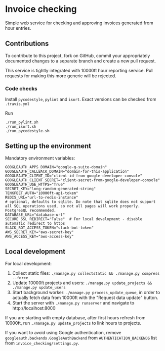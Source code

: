 # Invoice checking

Simple web service for checking and approving invoices generated from hour entries.

## Contributions

To contribute to this project, fork on GitHub, commit your appropriately documented changes to a separate branch and create a new pull request.

This service is tightly integrated with 10000ft hour reporting service. Pull requests for making this more generic will be rejected.

### Code checks

Install `pycodestyle`, `pylint` and `isort`. Exact versions can be checked from `.travis.yml`

Run

```
./run_pylint.sh
./run_isort.sh
./run_pycodestyle.sh
```

## Setting up the environment

Mandatory environment variables:

```
GOOGLEAUTH_APPS_DOMAIN="google-g-suite-domain"
GOOGLEAUTH_CALLBACK_DOMAIN="domain-for-this-application"
GOOGLEAUTH_CLIENT_ID="client-id-from-google-developer-console"
GOOGLEAUTH_CLIENT_SECRET="client-secret-from-google-developer-console"
GOOGLEAUTH_USE_HTTPS="True"
SECRET_KEY="long-random-generated-string"
TENKFEET_AUTH="10000ft-api-token"
REDIS_URL="url-to-redis-instance"
# optional, defaults to sqlite. Do note that sqlite does not support all SQL operations used, so not all pages will work properly. PostgreSQL recommended.
DATABASE_URL="database-url"
SECURE_SSL_REDIRECT="False"  # For local development - disable automatic redirect to https
SLACK_BOT_ACCESS_TOKEN="slack-bot-token"
AWS_SECRET_KEY="aws-secret-key"
AWS_ACCESS_KEY="aws-access-key"
```

## Local development

For local development:

1. Collect static files: `./manage.py collectstatic && ./manage.py compress --force`
2. Update 10000ft projects and users: `./manage.py update_projects && ./manage.py update_users`
3. Start background worker: `./manage.py process_update_queue`, in order to actually fetch data from 10000ft with the "Request data update" button.
4. Start the server with `./manage.py runserver` and navigate to http://localhost:8000

If you are starting with empty database, after first hours refresh from 10000ft, run `./manage.py update_projects` to link hours to projects.

If you want to avoid using Google authentication, remove `googleauth.backends.GoogleAuthBackend` from `AUTHENTICATION_BACKENDS` list from `invoice_checking/settings.py`.
